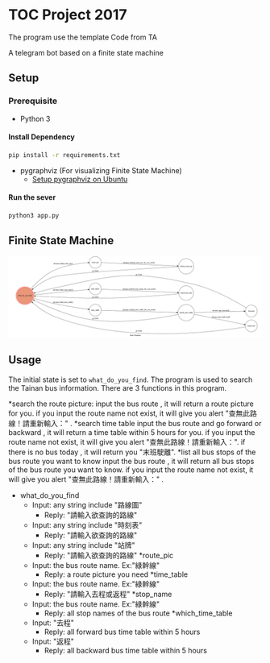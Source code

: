 # TOC Project 2017

The program use the template Code from TA

A telegram bot based on a finite state machine

## Setup

### Prerequisite
* Python 3

#### Install Dependency
```sh
pip install -r requirements.txt
```

* pygraphviz (For visualizing Finite State Machine)
    * [Setup pygraphviz on Ubuntu](http://www.jianshu.com/p/a3da7ecc5303)


#### Run the sever

```sh
python3 app.py
```

## Finite State Machine
![fsm](./img/show-fsm.png)

## Usage
The initial state is set to `what_do_you_find`.
The program is used to search the Tainan bus information.
There are 3 functions in this program.

*search the route picture:
    input the bus route , it will return a route picture for you.
    if you input the route name not exist, it will give you alert "查無此路線！請重新輸入：" .
*search time table
    input the bus route and go forward or backward , it will return a time table within 5 hours for you.
    if you input the route name not exist, it will give you alert "查無此路線！請重新輸入：".
    if there is no bus today , it will return you "末班駛離".
*list all bus stops of the bus route you want to know
    input the bus route , it will return all bus stops of the bus route you want to know.
    if you input the route name not exist, it will give you alert "查無此路線！請重新輸入：" .

* what_do_you_find
	* Input: any string include "路線圖"
		* Reply: "請輸入欲查詢的路線"
	* Input: any string include "時刻表"
		* Reply: "請輸入欲查詢的路線"
	* Input: any string include "站牌"
		* Reply: "請輸入欲查詢的路線"
*route_pic
	* Input: the bus route name. Ex:"綠幹線"
		* Reply: a route picture you need
*time_table
	* Input: the bus route name. Ex:"綠幹線"
		* Reply: "請輸入去程或返程"
*stop_name
	* Input: the bus route name. Ex:"綠幹線"
		* Reply: all stop names of the bus route
*which_time_table
	* Input: "去程" 
		* Reply: all forward bus time table within 5 hours
	* Input: "返程"
		* Reply: all backward bus time table within 5 hours
           


